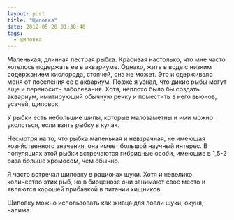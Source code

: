 ```yaml
---
layout: post
title: "Щиповка"
date: 2012-05-28 01:38:40
tags:
  - щиповка
---
```

Маленькая, длинная пестрая рыбка. Красивая настолько, что мне часто
хотелось подержать ее в аквариуме. Однако, жить в воде с низким
содержанием кислорода, стоячей, она не может. Это и сдерживало меня от
поселения ее в аквариум. Позже я узнал, что дикие рыбы могут еще и
переносить заболевания. Хотя, неплохо было бы создать аквариум,
имитирующий обычную речку и поместить в него вьюнов, усачей, щиповок.

У рыбки есть небольшие шипы, которые малозаметны и ими можно уколоться,
если взять рыбку в кулак.

Несмотря на то, что рыбка маленькая и невзрачная, не имеющая
хозяйственного значения, она имеет большой научный интерес. В популяциях
этой рыбки встречаются гибридные особи, имеющие в 1,5-2 раза больше
хромосом, чем обычно.

Я часто встречал щиповку в рационах щуки. Хотя и невелико количество
этих рыб, но в биоценозе они занимают свое место и являются хорошей
прибавкой в питании хищников.

Щиповку можно использовать как живца для ловли щуки, окуня, налима.
